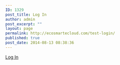 ```yaml
---
ID: 1329
post_title: Log In
author: admin
post_excerpt: ""
layout: page
permalink: http://ecosmartecloud.com/test-login/
published: true
post_date: 2014-08-13 08:38:36
---
```

<a href="/wp-login.php" class="simplemodal-login">Log In</a>